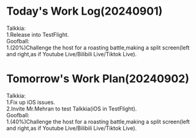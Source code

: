 # Today's Work Log(20240901)
Talkkia:\
1.Release into TestFlight.\
Goofball:\
1.(20%)Challenge the host for a roasting battle,making a split screen(left and right,as if Youtube Live/Bilibili Live/Tiktok Live).
# Tomorrow's Work Plan(20240902)
Talkkia:\
1.Fix up iOS issues.\
2.Invite Mr.Mehran to test Talkkia(iOS in TestFlight).\
Goofball:\
1.(40%)Challenge the host for a roasting battle,making a split screen(left and right,as if Youtube Live/Bilibili Live/Tiktok Live).